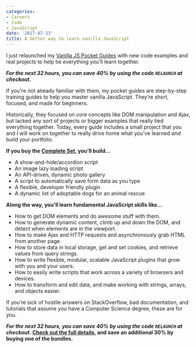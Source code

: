 ```yaml
---
categories:
- Careers
- Code
- JavaScript
date: '2017-07-13'
title: A better way to learn vanilla JavaScript
---
```


I just relaunched my [Vanilla JS Pocket Guides](/guides/) with new code examples and real projects to help tie everything you’ll learn together.

**<em class="highlight" markdown="1">For the next 32 hours, you can save 40% by using the code `RELAUNCH` at checkout.</em>**

If you're not already familiar with them, my pocket guides are step-by-step training guides to help you master vanilla JavaScript. They’re short, focused, and made for beginners.

Historically, they focused on core concepts like DOM manipulation and Ajax, but lacked any sort of projects or bigger examples that really tied everything together. Today, every guide includes a small project that you and I will work on together to really drive home what you've learned *and* build your portfolio.

**If you buy the [Complete Set](/guides/complete-set/), you'll build...**

- A show-and-hide/accordion script
- An image lazy loading script
- An API-driven, dynamic photo gallery
- A script to automatically save form data as you type
- A flexible, developer friendly plugin
- A dynamic list of adoptable dogs for an animal rescue

**Along the way, you'll learn fundamental JavaScript skills like...**

- How to get DOM elements and do awesome stuff with them.
- How to generate dynamic content, climb up and down the DOM, and detect when elements are in the viewport.
- How to make Ajax and HTTP requests and asynchronously grab HTML from another page.
- How to store data in local storage, get and set cookies, and retrieve values from query strings.
- How to write flexible, modular, scalable JavaScript plugins that grow with you and your users.
- How to easily write scripts that work across a variety of browsers and devices.
- How to transform and edit data, and make working with strings, arrays, and objects easier.

If you’re sick of hostile answers on StackOverflow, bad documentation, and tutorials that assume you have a Computer Science degree, these are for you.

**<em class="highlight" markdown="1">For the next 32 hours, you can save 40% by using the code `RELAUNCH` at checkout.</em> [Check out the full details](/guides/), and save an additional 30% by buying one of the bundles.**